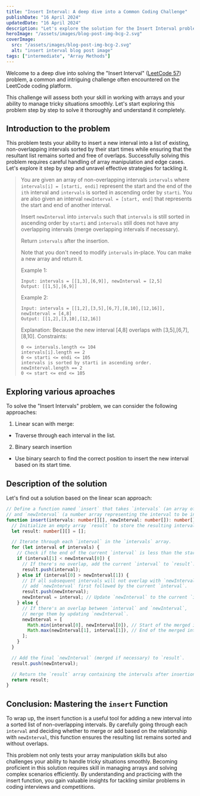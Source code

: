 ```yaml
---
title: "Insert Interval: A deep dive into a Common Coding Challenge"
publishDate: "16 April 2024"
updatedDate: "16 April 2024"
description: "Let's explore the solution for the Insert Interval problem, a popular and interesting coding challenge frequently encountered during coding interviews."
heroImage: "/assets/images/blog-post-img-bcg-2.svg"
coverImage:
  src: "/assets/images/blog-post-img-bcg-2.svg"
  alt: "insert interval blog post image"
tags: ["intermediate", "Array Methods"]
---
```


Welcome to a deep dive into solving the "Insert Interval" ([LeetCode 57](https://leetcode.com/problems/insert-interval/description/)) problem, a common and intriguing challenge often encountered on the LeetCode coding platform.

This challenge will assess both your skill in working with arrays and your ability to manage tricky situations smoothly. Let's start exploring this problem step by step to solve it thoroughly and understand it completely.

## Introduction to the problem

This problem tests your ability to insert a new interval into a list of existing, non-overlapping intervals sorted by their start times while ensuring that the resultant list remains sorted and free of overlaps. Successfully solving this problem requires careful handling of array manipulation and edge cases. Let's explore it step by step and unravel effective strategies for tackling it.

> You are given an array of non-overlapping intervals `intervals` where `intervals[i] = [starti, endi]` represent the start and the end of the `ith` interval and `intervals` is sorted in ascending order by `starti`. You are also given an interval `newInterval = [start, end]` that represents the start and end of another interval.
>
> Insert `newInterval` into `intervals` such that `intervals` is still sorted in ascending order by `starti` and `intervals` still does not have any overlapping intervals (merge overlapping intervals if necessary).
>
> Return `intervals` after the insertion.
>
> Note that you don't need to modify `intervals` in-place. You can make a new array and return it.
>
> Example 1:
>
> ```
> Input: intervals = [[1,3],[6,9]], newInterval = [2,5]
> Output: [[1,5],[6,9]]
> ```
>
> Example 2:
>
> ```
> Input: intervals = [[1,2],[3,5],[6,7],[8,10],[12,16]], newInterval = [4,8]
> Output: [[1,2],[3,10],[12,16]]
> ```
>
> Explanation: Because the new interval [4,8] overlaps with [3,5],[6,7],[8,10].
> Constraints:
>
> ```
> 0 <= intervals.length <= 104
> intervals[i].length == 2
> 0 <= starti <= endi <= 105
> intervals is sorted by starti in ascending order.
> newInterval.length == 2
> 0 <= start <= end <= 105
> ```

## Exploring various aproaches

To solve the "Insert Intervals" problem, we can consider the following approaches:

1. Linear scan with merge:

- Traverse through each interval in the list.

2. Binary search insertion

- Use binary search to find the correct position to insert the new interval based on its start time.

## Description of the solution

Let's find out a solution based on the linear scan approach:

```ts title='insert-interval.ts'
// Define a function named `insert` that takes `intervals` (an array of number arrays representing intervals)
// and `newInterval` (a number array representing the interval to be inserted).
function insert(intervals: number[][], newInterval: number[]): number[][] {
  // Initialize an empty array `result` to store the resulting intervals after insertion.
  let result: number[][] = [];

  // Iterate through each `interval` in the `intervals` array.
  for (let interval of intervals) {
    // Check if the end of the current `interval` is less than the start of `newInterval`.
    if (interval[1] < newInterval[0]) {
      // If there's no overlap, add the current `interval` to `result`.
      result.push(interval);
    } else if (interval[0] > newInterval[1]) {
      // If all subsequent intervals will not overlap with `newInterval`,
      // add `newInterval` first followed by the current `interval`.
      result.push(newInterval);
      newInterval = interval; // Update `newInterval` to the current `interval`.
    } else {
      // If there's an overlap between `interval` and `newInterval`,
      // merge them by updating `newInterval`.
      newInterval = [
        Math.min(interval[0], newInterval[0]), // Start of the merged interval.
        Math.max(newInterval[1], interval[1]), // End of the merged interval.
      ];
    }
  }

  // Add the final `newInterval` (merged if necessary) to `result`.
  result.push(newInterval);

  // Return the `result` array containing the intervals after insertion.
  return result;
}
```

## Conclusion: Mastering the `insert` Function

To wrap up, the insert function is a useful tool for adding a new interval into a sorted list of non-overlapping intervals. By carefully going through each `interval` and deciding whether to merge or add based on the relationship with `newInterval`, this function ensures the resulting list remains sorted and without overlaps.

This problem not only tests your array manipulation skills but also challenges your ability to handle tricky situations smoothly. Becoming proficient in this solution requires skill in managing arrays and solving complex scenarios efficiently. By understanding and practicing with the insert function, you gain valuable insights for tackling similar problems in coding interviews and competitions.
